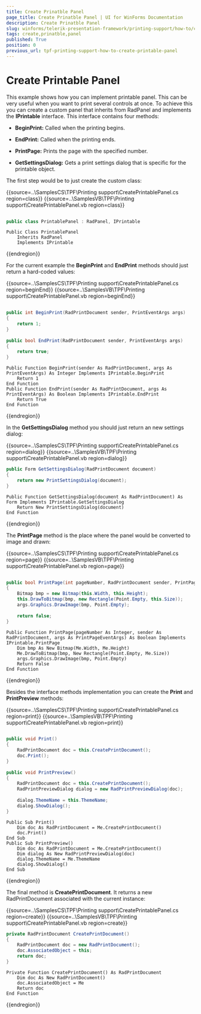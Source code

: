 ```yaml
---
title: Create Prinatble Panel
page_title: Create Prinatble Panel | UI for WinForms Documentation
description: Create Prinatble Panel
slug: winforms/telerik-presentation-framework/printing-support/how-to/create-prinatble-panel
tags: create,prinatble,panel
published: True
position: 0
previous_url: tpf-printing-support-how-to-create-printable-panel
---
```


# Create Printable Panel

This example shows how you can implement printable panel. This can be very useful when you want to print several controls at once. To achieve this you can create a custom panel that inherits from RadPanel and implements the __IPrintable__ interface. This interface contains four methods:
        

* __BeginPrint:__ Called when the printing begins.
            

* __EndPrint:__ Called when the printing ends.
            

* __PrintPage:__ Prints the page with the specified number.
            

* __GetSettingsDialog:__ Gets a print settings dialog that is specific for the printable object.
            

The first step would be to just create the custom class:

{{source=..\SamplesCS\TPF\Printing support\CreatePrintablePanel.cs region=class}} 
{{source=..\SamplesVB\TPF\Printing support\CreatePrintablePanel.vb region=class}} 

````C#
    
public class PrintablePanel : RadPanel, IPrintable

````
````VB.NET
Public Class PrintablePanel
    Inherits RadPanel
    Implements IPrintable

````

{{endregion}} 

For the current example the __BeginPrint__ and __EndPrint__ methods should just return a hard-coded values:

{{source=..\SamplesCS\TPF\Printing support\CreatePrintablePanel.cs region=beginEnd}} 
{{source=..\SamplesVB\TPF\Printing support\CreatePrintablePanel.vb region=beginEnd}} 

````C#
    
public int BeginPrint(RadPrintDocument sender, PrintEventArgs args)
{
    return 1;
}
    
public bool EndPrint(RadPrintDocument sender, PrintEventArgs args)
{
    return true;
}

````
````VB.NET
Public Function BeginPrint(sender As RadPrintDocument, args As PrintEventArgs) As Integer Implements IPrintable.BeginPrint
    Return 1
End Function
Public Function EndPrint(sender As RadPrintDocument, args As PrintEventArgs) As Boolean Implements IPrintable.EndPrint
    Return True
End Function

````

{{endregion}} 

In the __GetSettingsDialog__ method you should just return an new settings dialog:

{{source=..\SamplesCS\TPF\Printing support\CreatePrintablePanel.cs region=dialog}} 
{{source=..\SamplesVB\TPF\Printing support\CreatePrintablePanel.vb region=dialog}} 

````C#
public Form GetSettingsDialog(RadPrintDocument document)
{
    return new PrintSettingsDialog(document);
}

````
````VB.NET
Public Function GetSettingsDialog(document As RadPrintDocument) As Form Implements IPrintable.GetSettingsDialog
    Return New PrintSettingsDialog(document)
End Function

````

{{endregion}} 

The __PrintPage__ method is the place where the panel would be converted to image and drawn:

{{source=..\SamplesCS\TPF\Printing support\CreatePrintablePanel.cs region=page}} 
{{source=..\SamplesVB\TPF\Printing support\CreatePrintablePanel.vb region=page}} 

````C#
    
public bool PrintPage(int pageNumber, RadPrintDocument sender, PrintPageEventArgs args)
{
    Bitmap bmp = new Bitmap(this.Width, this.Height);
    this.DrawToBitmap(bmp, new Rectangle(Point.Empty, this.Size));
    args.Graphics.DrawImage(bmp, Point.Empty);
        
    return false;
}

````
````VB.NET
Public Function PrintPage(pageNumber As Integer, sender As RadPrintDocument, args As PrintPageEventArgs) As Boolean Implements IPrintable.PrintPage
    Dim bmp As New Bitmap(Me.Width, Me.Height)
    Me.DrawToBitmap(bmp, New Rectangle(Point.Empty, Me.Size))
    args.Graphics.DrawImage(bmp, Point.Empty)
    Return False
End Function

````

{{endregion}} 

Besides the interface methods implementation you can create the __Print__ and __PrintPreview__ methods:

{{source=..\SamplesCS\TPF\Printing support\CreatePrintablePanel.cs region=print}} 
{{source=..\SamplesVB\TPF\Printing support\CreatePrintablePanel.vb region=print}} 

````C#
    
public void Print()
{
    RadPrintDocument doc = this.CreatePrintDocument();
    doc.Print();
}
 
public void PrintPreview()
{
    RadPrintDocument doc = this.CreatePrintDocument();
    RadPrintPreviewDialog dialog = new RadPrintPreviewDialog(doc);
        
    dialog.ThemeName = this.ThemeName;
    dialog.ShowDialog();
}

````
````VB.NET
Public Sub Print()
    Dim doc As RadPrintDocument = Me.CreatePrintDocument()
    doc.Print()
End Sub
Public Sub PrintPreview()
    Dim doc As RadPrintDocument = Me.CreatePrintDocument()
    Dim dialog As New RadPrintPreviewDialog(doc)
    dialog.ThemeName = Me.ThemeName
    dialog.ShowDialog()
End Sub

````

{{endregion}} 

The final method is __CreatePrintDocument__. It returns a new RadPrintDocument associated with the current instance:

{{source=..\SamplesCS\TPF\Printing support\CreatePrintablePanel.cs region=create}} 
{{source=..\SamplesVB\TPF\Printing support\CreatePrintablePanel.vb region=create}} 

````C#
private RadPrintDocument CreatePrintDocument()
{
    RadPrintDocument doc = new RadPrintDocument();
    doc.AssociatedObject = this;
    return doc;
}

````
````VB.NET
Private Function CreatePrintDocument() As RadPrintDocument
    Dim doc As New RadPrintDocument()
    doc.AssociatedObject = Me
    Return doc
End Function

````

{{endregion}}

